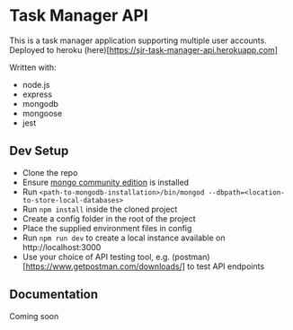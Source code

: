 # Task Manager API
This is a task manager application supporting multiple user accounts. Deployed to heroku (here)[https://sjr-task-manager-api.herokuapp.com]

Written with:
* node.js
* express
* mongodb
* mongoose
* jest

## Dev Setup
* Clone the repo
* Ensure [mongo community edition](https://docs.mongodb.com/manual/installation/) is installed
* Run `<path-to-mongodb-installation>/bin/mongod --dbpath=<location-to-store-local-databases>`
* Run `npm install` inside the cloned project
* Create a config folder in the root of the project
* Place the supplied environment files in config
* Run `npm run dev` to create a local instance available on http://localhost:3000
* Use your choice of API testing tool, e.g. (postman)[https://www.getpostman.com/downloads/] to test API endpoints

## Documentation
Coming soon
